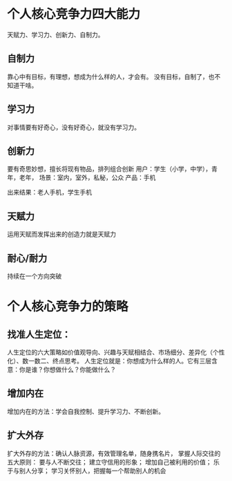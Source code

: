 
# 个人核心竞争力四大能力
天赋力、学习力、创新力、自制力。

## 自制力
靠心中有目标，有理想，想成为什么样的人，才会有。
没有目标，自制了，也不知道干啥。

## 学习力
对事情要有好奇心，没有好奇心，就没有学习力。

## 创新力
要有奇思妙想，擅长将现有物品，排列组合创新
用户：学生（小学，中学），青年，老年，
场景：室内，室外，私秘，公众
产品：手机

出来结果：老人手机，学生手机

## 天赋力
运用天赋而发挥出来的创造力就是天赋力

## 耐心/耐力
持续在一个方向突破

# 个人核心竞争力的策略
## 找准人生定位：
人生定位的六大策略如价值观导向、兴趣与天赋相结合、市场细分、差异化（个性化）、数一数二、终点思考。 
人生定位就是：你想成为什么样的人。它有三层含意：你是谁？你想做什么？你能做什么？ 

## 增加内在
增加内在的方法：学会自我控制、提升学习力、不断创新。

## 扩大外存 
扩大外存的方法：确认人脉资源，有效管理名单，随身携名片，
掌握人际交往的五大原则：
要与人不断交往；
建立守信用的形象；
增加自己被利用的价值；
乐于与别人分享；
学习关怀别人，把握每一个帮助别人的机会


